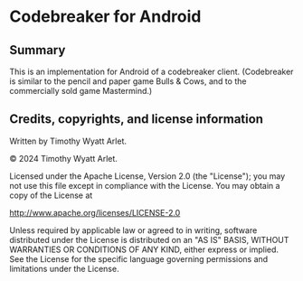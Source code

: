 # Codebreaker for Android

## Summary

This is an implementation for Android of a codebreaker client. (Codebreaker is similar to the pencil and paper game Bulls & Cows, and to the commercially sold game Mastermind.)

## Credits, copyrights, and license information

Written by Timothy Wyatt Arlet.

&copy; 2024 Timothy Wyatt Arlet.

Licensed under the Apache License, Version 2.0 (the "License");
you may not use this file except in compliance with the License.
You may obtain a copy of the License at

<http://www.apache.org/licenses/LICENSE-2.0>

Unless required by applicable law or agreed to in writing, software
distributed under the License is distributed on an "AS IS" BASIS,
WITHOUT WARRANTIES OR CONDITIONS OF ANY KIND, either express or implied.
See the License for the specific language governing permissions and
limitations under the License.
